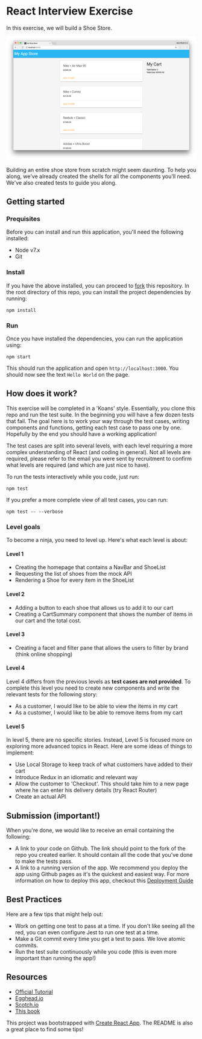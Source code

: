 # React Interview Exercise

In this exercise, we will build a Shoe Store. 

![Screenshot](screenshot.png)

Building an entire shoe store from scratch might seem daunting. 
To help you along, we've already created the shells for all the
components you'll need. We've also created tests to guide you along.

## Getting started

### Prequisites

Before you can install and run this application, you'll need the following installed:

- Node v7.x
- Git

### Install

If you have the above installed, you can proceed to [fork](https://help.github.com/articles/fork-a-repo/) 
this repository. In the root directory of this repo, you can install the project dependencies by running:

    npm install
    
### Run

Once you have installed the dependencies, you can run the application using:
    
    npm start
   
This should run the application and open `http://localhost:3000`. You should now see the text `Hello World`
on the page.

## How does it work?

This exercise will be completed in a 'Koans' style. Essentially, you clone this repo and run the test suite.
In the beginning you will have a few dozen tests that fail. The goal here is to work your way through the test
cases, writing components and functions, getting each test case to pass one by one.
Hopefully by the end you should have a working application!

The test cases are split into several levels, with each level requiring a more complex understanding
of React (and coding in general). Not all levels are required, please refer to the email you were sent
by recruitment to confirm what levels are required (and which are just nice to have).

To run the tests interactively while you code, just run:

    npm test
    
If you prefer a more complete view of all test cases, you can run:

    npm test -- --verbose

### Level goals

To become a ninja, you need to level up. Here's what each level is about:

#### Level 1

- Creating the homepage that contains a NavBar and ShoeList
- Requesting the list of shoes from the mock API
- Rendering a Shoe for every item in the ShoeList

#### Level 2

- Adding a button to each shoe that allows us to add it to our cart
- Creating a CartSummary component that shows the number of items in our cart and the total cost.

#### Level 3

- Creating a facet and filter pane that allows the users to filter by brand (think online shopping)

#### Level 4

Level 4 differs from the previous levels as **test cases are not provided**. To complete this level
you need to create new components and write the relevant tests for the following story:

* As a customer, I would like to be able to view the items in my cart
* As a customer, I would like to be able to remove items from my cart

#### Level 5

In level 5, there are no specific stories. Instead, Level 5 is focused more on
exploring more advanced topics in React. Here are some ideas of things to implement:

- Use Local Storage to keep track of what customers have added to their cart
- Introduce Redux in an idiomatic and relevant way
- Allow the customer to 'Checkout'. This should take him to a new page where he
can enter his delivery details (try React Router)
- Create an actual API

## Submission (important!)

When you're done, we would like to receive an email containing the following:

- A link to your code on Github. The link should point to the fork of the repo
you created earlier. It should contain all the code that you've done to make the tests
pass.
- A link to a running version of the app. We recommend you deploy the app using Github pages
as it's the quickest and easiest way. For more information on how to deploy this app, checkout
this [Deployment Guide](https://github.com/facebookincubator/create-react-app/blob/master/packages/react-scripts/template/README.md#deployment)

## Best Practices

Here are a few tips that might help out:

- Work on getting one test to pass at a time. If you don't like seeing all the red, you 
can even configure Jest to run one test at a time.
- Make a Git commit every time you get a test to pass. We love atomic commits.
- Run the test suite continuously while you code (this is even more important than running the app!)


## Resources

* [Official Tutorial](https://facebook.github.io/react/tutorial/tutorial.html)
* [Egghead.io](https://egghead.io/courses)
* [Scotch.io](https://scotch.io/tutorials/learning-react-getting-started-and-concepts)
* [This book](https://www.fullstackreact.com/)

This project was bootstrapped with [Create React App](https://github.com/facebookincubator/create-react-app).
The README is also a great place to find some tips!
